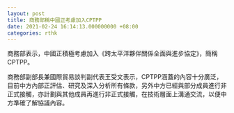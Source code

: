 ```yaml
---
layout: post
title: 商務部稱中國正考慮加入CPTPP
date: 2021-02-24 16:14:13.000000000 +08:00
categories: rthk
---
```


商務部表示，中國正積極考慮加入《跨太平洋夥伴關係全面與進步協定》，簡稱CPTPP。

商務部副部長兼國際貿易談判副代表王受文表示，CPTPP涵蓋的內容十分廣泛，目前中方內部正評估、研究及深入分析所有條款，另外中方已經與部分成員進行非正式接觸，亦計劃與其他成員再進行非正式接觸，在技術層面上溝通交流，以便中方準確了解協議內容。
